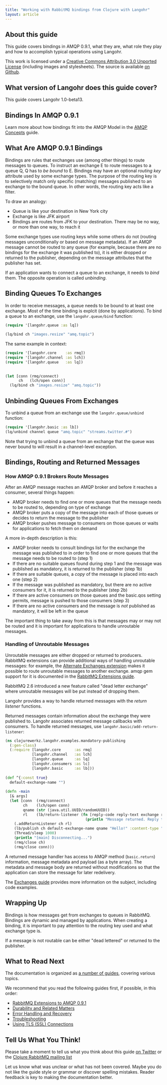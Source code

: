 ```yaml
---
title: "Working with RabbitMQ bindings from Clojure with Langohr"
layout: article
---
```


## About this guide

This guide covers bindings in AMQP 0.9.1, what they are, what role they play and how to accomplish typical operations using Langohr.

This work is licensed under a <a rel="license" href="http://creativecommons.org/licenses/by/3.0/">Creative Commons Attribution 3.0 Unported License</a>
(including images and stylesheets). The source is available [on Github](https://github.com/clojurewerkz/langohr.docs).


## What version of Langohr does this guide cover?

This guide covers Langohr 1.0-beta13.


## Bindings In AMQP 0.9.1

Learn more about how bindings fit into the AMQP Model in the [AMQP Concepts](http://www.rabbitmq.com/tutorials/amqp-concepts.html) guide.


## What Are AMQP 0.9.1 Bindings

Bindings are rules that exchanges use (among other things) to route messages to queues. To instruct an exchange E to route messages to a queue Q,
Q has to *be bound* to E. Bindings may have an optional *routing key* attribute used by some exchange types. The purpose of the routing key is to selectively
match only specific (matching) messages published to an exchange to the bound queue. In other words, the routing key acts like a filter.

To draw an analogy:

 * Queue is like your destination in New York city
 * Exchange is like JFK airport
 * Bindings are routes from JFK to your destination. There may be no way, or more than one way, to reach it

Some exchange types use routing keys while some others do not (routing messages unconditionally or based on message metadata). If an AMQP message cannot
be routed to any queue (for example, because there are no bindings for the exchange it was published to), it is either dropped or returned to the publisher,
depending on the message attributes that the publisher has set.

If an application wants to connect a queue to an exchange, it needs to *bind* them. The opposite operation is called *unbinding*.


## Binding Queues To Exchanges

In order to receive messages, a queue needs to be bound to at least one exchange. Most of the time binding is explcit (done by applications). To bind a queue to an exchange,
use the `langohr.queue/bind` function:

``` clojure
(require '[langohr.queue :as lq])
 
(lq/bind ch "images.resize" "amq.topic")
```

The same example in context:

``` clojure
(require '[langohr.core    :as rmq])
(require '[langohr.channel :as lch])
(require '[langohr.queue   :as lq])
 
 
(let [conn (rmq/connect)
      ch   (lch/open conn)]
  (lq/bind ch "images.resize" "amq.topic"))
```


## Unbinding Queues From Exchanges

To unbind a queue from an exchange use the `langohr.queue/unbind` function:

``` clojure
(require '[langohr.basic :as lb])
(lq/unbind channel queue "amq.topic" "streams.twitter.#")
```

Note that trying to unbind a queue from an exchange that the queue was never bound to will
result in a channel-level exception.


## Bindings, Routing and Returned Messages

### How AMQP 0.9.1 Brokers Route Messages

After an AMQP message reaches an AMQP broker and before it reaches a consumer, several things happen:

 * AMQP broker needs to find one or more queues that the message needs to be routed to, depending on type of exchange
 * AMQP broker puts a copy of the message into each of those queues or decides to return the message to the publisher
 * AMQP broker pushes message to consumers on those queues or waits for applications to fetch them on demand

A more in-depth description is this:

 * AMQP broker needs to consult bindings list for the exchange the message was published to in order to find one or more queues that the message needs to be routed to (step 1)
 * If there are no suitable queues found during step 1 and the message was published as mandatory, it is returned to the publisher (step 1b)
 * If there are suitable queues, a _copy_ of the message is placed into each one (step 2)
 * If the message was published as mandatory, but there are no active consumers for it, it is returned to the publisher (step 2b)
 * If there are active consumers on those queues and the basic.qos setting permits, message is pushed to those consumers (step 3)
 * If there are no active consumers and the message is *not* published as mandatory, it will be left in the queue

The important thing to take away from this is that messages may or may not be routed and it is important for applications to handle unroutable messages.

### Handling of Unroutable Messages

Unroutable messages are either dropped or returned to producers. RabbitMQ extensions can provide additional ways of handling unroutable messages: for example,
the [Alternate Exchanges extension](http://www.rabbitmq.com/extensions.html#alternate-exchange) makes it possible to route unroutable
messages to another exchange. amqp gem support for it is documented in the [RabbitMQ Extensions guide](/articles/extensions.html).

RabbitMQ 2.6 introduced a new feature called "dead letter exchange" where unroutable messages will be put instead of dropping them.

Langohr provides a way to handle returned messages with the *return listener* functions.

Returned messages contain information about the exchange they were published to. Langohr associates
returned message callbacks with consumers. To handle returned messages, use `langohr.basic/add-return-listener`:

``` clojure
(ns clojurewerkz.langohr.examples.mandatory-publishing
  (:gen-class)
  (:require [langohr.core      :as rmq]
            [langohr.channel   :as lch]
            [langohr.queue     :as lq]
            [langohr.consumers :as lc]
            [langohr.basic     :as lb]))
 
(def ^{:const true}
  default-exchange-name "")
 
(defn -main
  [& args]
  (let [conn  (rmq/connect)
        ch    (lch/open conn)
        qname (str (java.util.UUID/randomUUID))
        rl    (lb/return-listener (fn [reply-code reply-text exchange routing-key properties body]
                                    (println "Message returned. Reply text: " reply-text)))]
    (.addReturnListener ch rl)
    (lb/publish ch default-exchange-name qname "Hello!" :content-type "text/plain" :mandatory true)
    (Thread/sleep 1000)
    (println "[main] Disconnecting...")
    (rmq/close ch)
    (rmq/close conn)))
```

A returned message handler has access to AMQP method (`basic.return`) information, message metadata and payload (as a byte array).
The metadata and message body are returned without modifications so that the application can store the message for later redelivery.

The [Exchanges guide](/articles/exchanges.html) provides more information on the subject, including code examples.




## Wrapping Up

Bindings is how messages get from exchanges to queues in RabbitMQ. Bindings are dynamic and managed by applications.
When creating a binding, it is important to pay attention to the routing key used and what exchange type is.

If a message is not routable can be either "dead lettered" or returned to the publisher.


## What to Read Next

The documentation is organized as [a number of guides](/articles/guides.html), covering various topics.

We recommend that you read the following guides first, if possible, in this order:

 * [RabbitMQ Extensions to AMQP 0.9.1](/articles/rabbitmq_extensions.html)
 * [Durability and Related Matters](/articles/durability.html)
 * [Error Handling and Recovery](/articles/error_handling.html)
 * [Troubleshooting](/articles/troubleshooting.html)
 * [Using TLS (SSL) Connections](/articles/tls.html)



## Tell Us What You Think!

Please take a moment to tell us what you think about this guide [on Twitter](http://twitter.com/clojurewerkz) or the [Clojure RabbitMQ mailing list](https://groups.google.com/forum/#!forum/clojure-rabbitmq)

Let us know what was unclear or what has not been covered. Maybe you do not like the guide style or grammar or discover spelling mistakes. Reader feedback is key to making the documentation better.
